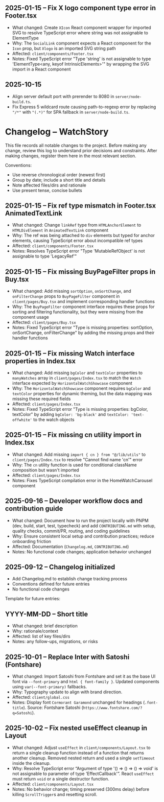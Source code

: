 ## 2025-01-15 – Fix X logo component type error in Footer.tsx
- What changed: Create `XIcon` React component wrapper for imported SVG to resolve TypeScript error where string was not assignable to ElementType
- Why: The `SocialLink` component expects a React component for the `Icon` prop, but `Xlogo` is an imported SVG string path
- Affected: `client/components/Footer.tsx`
- Notes: Fixed TypeScript error "Type 'string' is not assignable to type 'ElementType<any, keyof IntrinsicElements>'" by wrapping the SVG import in a React component

## 2025-10-15

- Align server default port with prerender to 8080 in `server/node-build.ts`.
- Fix Express 5 wildcard route causing path-to-regexp error by replacing `"/*"` with `"(.*)"` for SPA fallback in `server/node-build.ts`.

# Changelog – WatchStory

This file records all notable changes to the project. Before making any change, review this log to understand prior decisions and constraints. After making changes, register them here in the most relevant section.

Conventions:
- Use reverse chronological order (newest first)
- Group by date; include a short title and details
- Note affected files/dirs and rationale
- Use present tense, concise bullets

## 2025-01-15 – Fix ref type mismatch in Footer.tsx AnimatedTextLink
- What changed: Change `linkRef` type from `HTMLAnchorElement` to `HTMLDivElement` in `AnimatedTextLink` component
- Why: The ref was being attached to `div` elements but typed for anchor elements, causing TypeScript error about incompatible ref types
- Affected: `client/components/Footer.tsx`
- Notes: Resolves TypeScript error "Type 'MutableRefObject<HTMLAnchorElement>' is not assignable to type 'LegacyRef<HTMLDivElement>'"

## 2025-01-15 – Fix missing BuyPageFilter props in Buy.tsx
- What changed: Add missing `sortOption`, `onSortChange`, and `onFilterChange` props to `BuyPageFilter` component in `client/pages/Buy.tsx` and implement corresponding handler functions
- Why: The `BuyPageFilter` component interface requires these props for sorting and filtering functionality, but they were missing from the component usage
- Affected: `client/pages/Buy.tsx`
- Notes: Fixed TypeScript error "Type is missing properties: sortOption, onSortChange, onFilterChange" by adding the missing props and their handler functions

## 2025-01-15 – Fix missing Watch interface properties in Index.tsx
- What changed: Add missing `bgColor` and `textColor` properties to `manyWatches` array in `client/pages/Index.tsx` to match the `Watch` interface expected by `HorizontalWatchShowcase` component
- Why: The `HorizontalWatchShowcase` component requires `bgColor` and `textColor` properties for dynamic theming, but the data mapping was missing these required fields
- Affected: `client/pages/Index.tsx`
- Notes: Fixed TypeScript error "Type is missing properties: bgColor, textColor" by adding `bgColor: 'bg-black'` and `textColor: 'text-offwhite'` to the watch objects

## 2025-01-15 – Fix missing cn utility import in Index.tsx
- What changed: Add missing `import { cn } from "@/lib/utils"` to `client/pages/Index.tsx` to resolve "Cannot find name 'cn'" error
- Why: The `cn` utility function is used for conditional className composition but wasn't imported
- Affected: `client/pages/Index.tsx`
- Notes: Fixes TypeScript compilation error in the HomeWatchCarousel component

## 2025-09-16 – Developer workflow docs and contribution guide
- What changed: Document how to run the project locally with PNPM (dev, build, start, test, typecheck) and add `CONTRIBUTING.md` with setup, quality checks, commit/PR, routing, and coding guidelines
- Why: Ensure consistent local setup and contribution practices; reduce onboarding friction
- Affected: Documentation (`Changelog.md`, `CONTRIBUTING.md`)
- Notes: No functional code changes; application behavior unchanged

## 2025-09-12 – Changelog initialized
- Add Changelog.md to establish change tracking process
- Conventions defined for future entries
- No functional code changes


Template for future entries:

## YYYY-MM-DD – Short title
- What changed: brief description
- Why: rationale/context
- Affected: list of key files/dirs
- Notes: any follow-ups, migrations, or risks

## 2025-10-01 – Replace Inter with Satoshi (Fontshare)
- What changed: Import Satoshi from Fontshare and set it as the base UI font via `--font-primary` and `html { font-family }`. Updated components using `var(--font-primary)` fallbacks.
- Why: Typography update to align with brand direction.
- Affected: `client/global.css`
- Notes: Display font `Cormorant Garamond` unchanged for headings (`.font-title`). Source: Fontshare Satoshi (`https://www.fontshare.com/?q=Satoshi`).
 
## 2025-10-02 – Fix nested useEffect cleanup in Layout
- What changed: Adjust `useEffect` in `client/components/Layout.tsx` to return a single cleanup function instead of a function that returns another cleanup. Removed nested return and used a single `setTimeout` inside the cleanup.
- Why: Resolve TypeScript error “Argument of type '() => () => () => void' is not assignable to parameter of type 'EffectCallback'”. React `useEffect` must return `void` or a single destructor function.
- Affected: `client/components/Layout.tsx`
- Notes: No behavior change; timing preserved (300ms delay) before killing `ScrollTrigger`s and resetting scroll.
